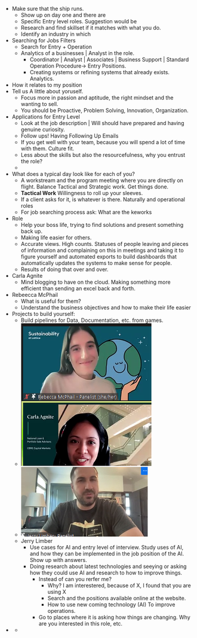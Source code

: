 - Make sure that the ship runs.
	- Show up on day one and there are
	- Specific Entry level roles. Suggestion would be
	- Research and find skillset if it matches with what you do.
	- Identify an industry in which
- Searching for Jobs Filters
	- Search for Entry  + Operation
	- Analytics of a businesses | Analyst in the role.
		- Coordinator | Analyst | Associates | Business Support |  Standard Operation Procedure-> Entry Positions.
		- Creating systems or refining systems that already exists. Analytics.
- How it relates to my position
- Tell us A little about yoruself.
	- Focus more in passion and aptitude, the right mindset and the wanting to sell.
	- You should be Proactive, Problem Solving, Innovation, Organization.
- Applications for Entry Level
	- Look at the job description | Will should have prepared and having genuine curiosity.
	- Follow ups! Having Following Up Emails
	- If you get well with your team, because you will spend a lot of time with them. Culture fit.
	- Less about the skills but also the resourcefulness, why you entrust the role?
	-
- What does a typical day look like for each of you?
	- A workstream and the program meeting where you are directly on flight.  Balance Tactical and Strategic work. Get things done.
	- **Tactical Work** Willingness to roll up your sleeves.
	- If a client asks for it, is whatever is there. Naturally and operational roles
	- For job searching process ask: What are the keworks
- Role
	- Help your boss life, trying to find solutions and present something back up.
	- Making life easier for others.
	- Accurate views. High counts. Statuses of people leaving and pieces of information and complaining on this in meetings and taking it to figure yourself and automated exports to build dashboards that automatically updates the systems to make sense for people.
	- Results of doing that over and over.
- Carla Agnite
	- Mind blogging to have on the cloud. Making something more efficient than sending an excel back and forth.
- Rebeecca McPhail
	- What is useful for them?
	- Understand the business objectives and how to make their life easier
- Projects to build yourself:
	- Build pipelines for Data, Documentation, etc. from games.
	- ![image.png](../assets/image_1714427804224_0.png)
	- ![image.png](../assets/image_1714427839028_0.png)
	- Jerry Limber
		- Use cases for AI and entry level of interview. Study uses of AI, and how they can be implemented in the job position of the AI. Show up with answers.
		- Doing research about latest technologies and seeying or asking how they could use AI and research to how to improve things.
			- Instead of can you rerfer me?
				- Why? I am interestered, because of X, I found that you are using X
				- Search and the positions available online at the website.
				- How to use new coming technology (AI)  To improve operations.
			- Go to places where it is asking how things are changing. Why are you interested in this role, etc.
-
	-